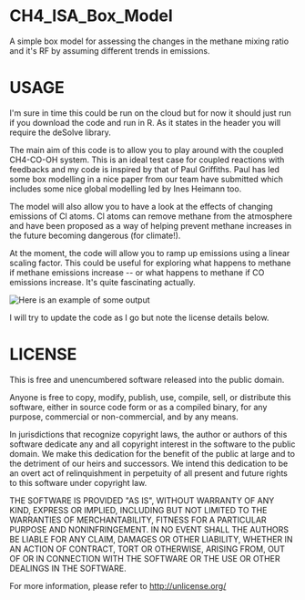 # CH4_ISA_Box_Model
A simple box model for assessing the changes in the methane mixing ratio and it's RF by assuming different trends in emissions. 

# USAGE 
I'm sure in time this could be run on the cloud but for now it should just run if you download the code and run in R. As it states in the header you will require the deSolve library. 

The main aim of this code is to allow you to play around with the coupled CH4-CO-OH system. This is an ideal test case for coupled reactions with feedbacks and my code is inspired by that of Paul Griffiths. Paul has led some box modelling in a nice paper from our team have submitted which includes some nice global modelling led by Ines Heimann too. 

The model will also allow you to have a look at the effects of changing emissions of Cl atoms. Cl atoms can remove methane from the atmosphere and have been proposed as a way of helping prevent methane increases in the future becoming dangerous (for climate!). 

At the moment, the code will allow you to ramp up emissions using a linear scaling factor. This could be useful for exploring what happens to methane if methane emissions increase -- or what happens to methane if CO emissions increase. It's quite fascinating actually. 

![Here is an example of some output]([delCH4.pdf](https://github.com/ata27/CH4_ISA_Box_Model/files/4450833/delCH4.pdf))

I will try to update the code as I go but note the license details below.

# LICENSE
This is free and unencumbered software released into the public domain.

Anyone is free to copy, modify, publish, use, compile, sell, or distribute this software, either in source code form or as a compiled binary, for any purpose, commercial or non-commercial, and by any means.

In jurisdictions that recognize copyright laws, the author or authors of this software dedicate any and all copyright interest in the software to the public domain. We make this dedication for the benefit of the public at large and to the detriment of our heirs and successors. We intend this dedication to be an overt act of relinquishment in perpetuity of all present and future rights to this software under copyright law.

THE SOFTWARE IS PROVIDED "AS IS", WITHOUT WARRANTY OF ANY KIND, EXPRESS OR IMPLIED, INCLUDING BUT NOT LIMITED TO THE WARRANTIES OF MERCHANTABILITY, FITNESS FOR A PARTICULAR PURPOSE AND NONINFRINGEMENT. IN NO EVENT SHALL THE AUTHORS BE LIABLE FOR ANY CLAIM, DAMAGES OR OTHER LIABILITY, WHETHER IN AN ACTION OF CONTRACT, TORT OR OTHERWISE, ARISING FROM, OUT OF OR IN CONNECTION WITH THE SOFTWARE OR THE USE OR OTHER DEALINGS IN THE SOFTWARE.

For more information, please refer to http://unlicense.org/
